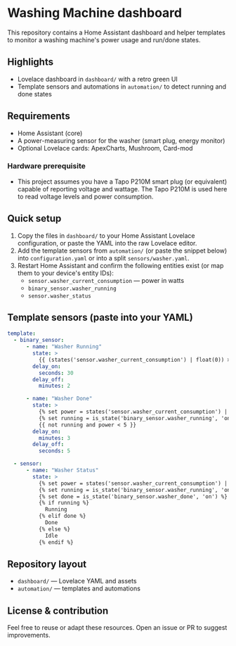 # Washing Machine dashboard

This repository contains a Home Assistant dashboard and helper templates to monitor a washing machine's power usage and run/done states.

## Highlights

- Lovelace dashboard in `dashboard/` with a retro green UI
- Template sensors and automations in `automation/` to detect running and done states

## Requirements

- Home Assistant (core)
- A power-measuring sensor for the washer (smart plug, energy monitor)
- Optional Lovelace cards: ApexCharts, Mushroom, Card-mod

### Hardware prerequisite

- This project assumes you have a Tapo P210M smart plug (or equivalent) capable of reporting voltage and wattage. The Tapo P210M is used here to read voltage levels and power consumption.

## Quick setup

1. Copy the files in `dashboard/` to your Home Assistant Lovelace configuration, or paste the YAML into the raw Lovelace editor.
2. Add the template sensors from `automation/` (or paste the snippet below) into `configuration.yaml` or into a split `sensors/washer.yaml`.
3. Restart Home Assistant and confirm the following entities exist (or map them to your device's entity IDs):
   - `sensor.washer_current_consumption` — power in watts
   - `binary_sensor.washer_running`
   - `sensor.washer_status`

## Template sensors (paste into your YAML)

```yaml
template:
  - binary_sensor:
      - name: "Washer Running"
        state: >
          {{ (states('sensor.washer_current_consumption') | float(0)) > 10 }}
        delay_on:
          seconds: 30
        delay_off:
          minutes: 2

      - name: "Washer Done"
        state: >
          {% set power = states('sensor.washer_current_consumption') | float(0) %}
          {% set running = is_state('binary_sensor.washer_running', 'on') %}
          {{ not running and power < 5 }}
        delay_on:
          minutes: 3
        delay_off:
          seconds: 5

  - sensor:
      - name: "Washer Status"
        state: >
          {% set power = states('sensor.washer_current_consumption') | float(0) %}
          {% set running = is_state('binary_sensor.washer_running', 'on') %}
          {% set done = is_state('binary_sensor.washer_done', 'on') %}
          {% if running %}
            Running
          {% elif done %}
            Done
          {% else %}
            Idle
          {% endif %}
```

## Repository layout

- `dashboard/` — Lovelace YAML and assets
- `automation/` — templates and automations

## License & contribution

Feel free to reuse or adapt these resources. Open an issue or PR to suggest improvements.
